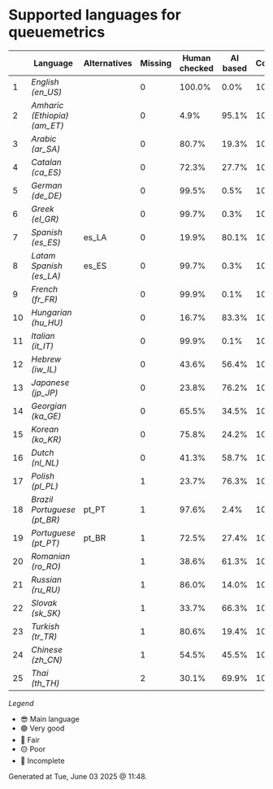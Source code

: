 # Supported languages for queuemetrics

|  | Language | Alternatives | Missing | Human checked | AI based | Completion |   |
|--|----------|--------------|---------|---------------|----------|------------|---|
| 1 | *English (en_US)* |  | 0 | 100.0% | 0.0% | 100.0% | 😎 |
| 2 | *Amharic (Ethiopia) (am_ET)* |  | 0 | 4.9% | 95.1% | 100.0% | 🟢 |
| 3 | *Arabic (ar_SA)* |  | 0 | 80.7% | 19.3% | 100.0% | 🟢 |
| 4 | *Catalan (ca_ES)* |  | 0 | 72.3% | 27.7% | 100.0% | 🟢 |
| 5 | *German (de_DE)* |  | 0 | 99.5% | 0.5% | 100.0% | 🟢 |
| 6 | *Greek (el_GR)* |  | 0 | 99.7% | 0.3% | 100.0% | 🟢 |
| 7 | *Spanish (es_ES)* | es_LA | 0 | 19.9% | 80.1% | 100.0% | 🟢 |
| 8 | *Latam Spanish (es_LA)* | es_ES | 0 | 99.7% | 0.3% | 100.0% | 🟢 |
| 9 | *French (fr_FR)* |  | 0 | 99.9% | 0.1% | 100.0% | 🟢 |
| 10 | *Hungarian (hu_HU)* |  | 0 | 16.7% | 83.3% | 100.0% | 🟢 |
| 11 | *Italian (it_IT)* |  | 0 | 99.9% | 0.1% | 100.0% | 🟢 |
| 12 | *Hebrew (iw_IL)* |  | 0 | 43.6% | 56.4% | 100.0% | 🟢 |
| 13 | *Japanese (jp_JP)* |  | 0 | 23.8% | 76.2% | 100.0% | 🟢 |
| 14 | *Georgian (ka_GE)* |  | 0 | 65.5% | 34.5% | 100.0% | 🟢 |
| 15 | *Korean (ko_KR)* |  | 0 | 75.8% | 24.2% | 100.0% | 🟢 |
| 16 | *Dutch (nl_NL)* |  | 0 | 41.3% | 58.7% | 100.0% | 🟢 |
| 17 | *Polish (pl_PL)* |  | 1 | 23.7% | 76.3% | 100.0% | 🟢 |
| 18 | *Brazil Portuguese (pt_BR)* | pt_PT | 1 | 97.6% | 2.4% | 100.0% | 🟢 |
| 19 | *Portuguese (pt_PT)* | pt_BR | 1 | 72.5% | 27.4% | 100.0% | 🟢 |
| 20 | *Romanian (ro_RO)* |  | 1 | 38.6% | 61.3% | 100.0% | 🟢 |
| 21 | *Russian (ru_RU)* |  | 1 | 86.0% | 14.0% | 100.0% | 🟢 |
| 22 | *Slovak (sk_SK)* |  | 1 | 33.7% | 66.3% | 100.0% | 🟢 |
| 23 | *Turkish (tr_TR)* |  | 1 | 80.6% | 19.4% | 100.0% | 🟢 |
| 24 | *Chinese (zh_CN)* |  | 1 | 54.5% | 45.5% | 100.0% | 🟢 |
| 25 | *Thai (th_TH)* |  | 2 | 30.1% | 69.9% | 100.0% | 🟢 |


*Legend*

- 😎 Main language
- 🟢 Very good
- 🔵 Fair
- 🟡 Poor
- 🔴 Incomplete


Generated at Tue, June 03 2025 @ 11:48.

